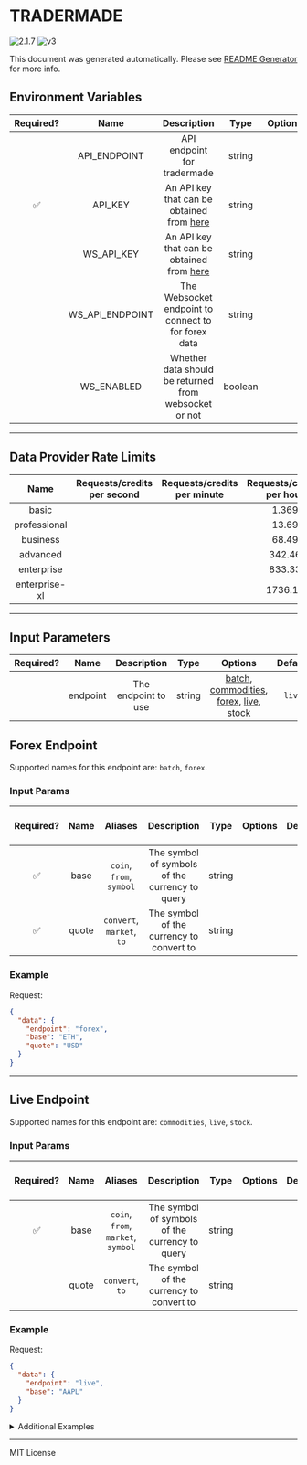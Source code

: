 # TRADERMADE

![2.1.7](https://img.shields.io/github/package-json/v/smartcontractkit/external-adapters-js?filename=packages/sources/tradermade/package.json) ![v3](https://img.shields.io/badge/framework%20version-v3-blueviolet)

This document was generated automatically. Please see [README Generator](../../scripts#readme-generator) for more info.

## Environment Variables

| Required? |      Name       |                                           Description                                           |  Type   | Options |                     Default                     |
| :-------: | :-------------: | :---------------------------------------------------------------------------------------------: | :-----: | :-----: | :---------------------------------------------: |
|           |  API_ENDPOINT   |                                   API endpoint for tradermade                                   | string  |         | `https://marketdata.tradermade.com/api/v1/live` |
|    ✅     |     API_KEY     | An API key that can be obtained from [here](https://marketdata.tradermade.com/docs/restful-api) | string  |         |                                                 |
|           |   WS_API_KEY    | An API key that can be obtained from [here](https://marketdata.tradermade.com/docs/restful-api) | string  |         |                                                 |
|           | WS_API_ENDPOINT |                       The Websocket endpoint to connect to for forex data                       | string  |         |    `wss://marketdata.tradermade.com/feedadv`    |
|           |   WS_ENABLED    |                      Whether data should be returned from websocket or not                      | boolean |         |                     `false`                     |

---

## Data Provider Rate Limits

|     Name      | Requests/credits per second | Requests/credits per minute | Requests/credits per hour | Note |
| :-----------: | :-------------------------: | :-------------------------: | :-----------------------: | :--: |
|     basic     |                             |                             |           1.369           |      |
| professional  |                             |                             |           13.69           |      |
|   business    |                             |                             |           68.49           |      |
|   advanced    |                             |                             |          342.46           |      |
|  enterprise   |                             |                             |          833.33           |      |
| enterprise-xl |                             |                             |          1736.11          |      |

---

## Input Parameters

| Required? |   Name   |     Description     |  Type  |                                                              Options                                                               | Default |
| :-------: | :------: | :-----------------: | :----: | :--------------------------------------------------------------------------------------------------------------------------------: | :-----: |
|           | endpoint | The endpoint to use | string | [batch](#forex-endpoint), [commodities](#live-endpoint), [forex](#forex-endpoint), [live](#live-endpoint), [stock](#live-endpoint) | `live`  |

## Forex Endpoint

Supported names for this endpoint are: `batch`, `forex`.

### Input Params

| Required? | Name  |          Aliases          |                  Description                   |  Type  | Options | Default | Depends On | Not Valid With |
| :-------: | :---: | :-----------------------: | :--------------------------------------------: | :----: | :-----: | :-----: | :--------: | :------------: |
|    ✅     | base  | `coin`, `from`, `symbol`  | The symbol of symbols of the currency to query | string |         |         |            |                |
|    ✅     | quote | `convert`, `market`, `to` |    The symbol of the currency to convert to    | string |         |         |            |                |

### Example

Request:

```json
{
  "data": {
    "endpoint": "forex",
    "base": "ETH",
    "quote": "USD"
  }
}
```

---

## Live Endpoint

Supported names for this endpoint are: `commodities`, `live`, `stock`.

### Input Params

| Required? | Name  |              Aliases               |                  Description                   |  Type  | Options | Default | Depends On | Not Valid With |
| :-------: | :---: | :--------------------------------: | :--------------------------------------------: | :----: | :-----: | :-----: | :--------: | :------------: |
|    ✅     | base  | `coin`, `from`, `market`, `symbol` | The symbol of symbols of the currency to query | string |         |         |            |                |
|           | quote |          `convert`, `to`           |    The symbol of the currency to convert to    | string |         |         |            |                |

### Example

Request:

```json
{
  "data": {
    "endpoint": "live",
    "base": "AAPL"
  }
}
```

<details>
<summary>Additional Examples</summary>

Request:

```json
{
  "data": {
    "endpoint": "live",
    "base": "WTI",
    "quote": "USD"
  }
}
```

</details>

---

MIT License
